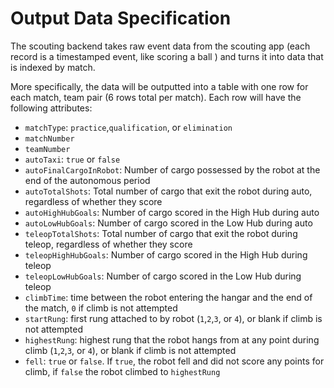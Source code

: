 # Output Data Specification

The scouting backend takes raw event data from the scouting app (each record is a timestamped event, like scoring a ball
) and turns it into data that is indexed by match.

More specifically, the data will be outputted into a table with one row for each match, team pair (6 rows total per match). Each row will have the following attributes:
* `matchType`:  `practice`,`qualification`, or `elimination`
* `matchNumber`
* `teamNumber`
* `autoTaxi`: `true` or `false`
* `autoFinalCargoInRobot`: Number of cargo possessed by the robot at the end of the autonomous period
* `autoTotalShots`: Total number of cargo that exit the robot during auto, regardless of whether they score
* `autoHighHubGoals`: Number of cargo scored in the High Hub during auto
* `autoLowHubGoals`: Number of cargo scored in the Low Hub during auto
* `teleopTotalShots`: Total number of cargo that exit the robot during teleop, regardless of whether they score
* `teleopHighHubGoals`: Number of cargo scored in the High Hub during teleop
* `teleopLowHubGoals`: Number of cargo scored in the Low Hub during teleop
* `climbTime`: time between the robot entering the hangar and the end of the match, `0` if climb is not attempted
* `startRung`: first rung attached to by robot (`1`,`2`,`3`, or `4`), or blank if climb is not attempted
* `highestRung`: highest rung that the robot hangs from at any point during climb (`1`,`2`,`3`, or `4`), or blank if climb is not attempted
* `fell`: `true` or `false`. If `true`, the robot fell and did not score any points for climb, if `false` the robot climbed to `highestRung`